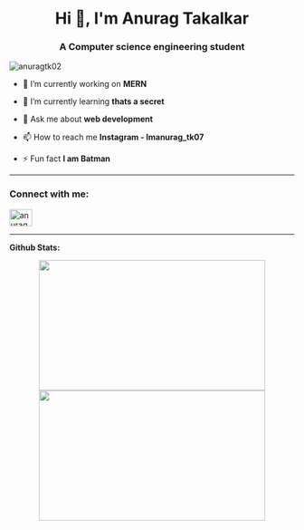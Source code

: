 <h1 align="center">Hi 👋, I'm Anurag Takalkar</h1>
<h3 align="center">A Computer science engineering student</h3>

<p align="left"> <img src="https://komarev.com/ghpvc/?username=anuragtk02&label=Profile%20views&color=0e75b6&style=flat" alt="anuragtk02" /> </p>

- 🔭 I’m currently working on **MERN**

- 🌱 I’m currently learning **thats a secret**

- 💬 Ask me about **web development**

- 📫 How to reach me **Instagram - Imanurag_tk07**

- ⚡ Fun fact **I am Batman**
---
<h3 align="left">Connect with me:</h3>
<p align="left">
<a href="https://linkedin.com/in/anurag-takalkar" target="blank"><img align="center" src="https://raw.githubusercontent.com/rahuldkjain/github-profile-readme-generator/master/src/images/icons/Social/linked-in-alt.svg" alt="anurag-takalkar" height="30" width="40" /></a>

</p>

 ---
**Github Stats:**

<p align="center">
  <img src="https://github-readme-stats.vercel.app/api?username=anuragtk02&count_private=true&show_icons=true&theme=dracula&line_height=33" width="400" height="230">
  <img src="https://github-readme-stats.vercel.app/api/top-langs/?username=anuragtk02&count_private=true&hide=html,scss,ejs&theme=dracula&line_height=33" width="400" height="230">
</p>



